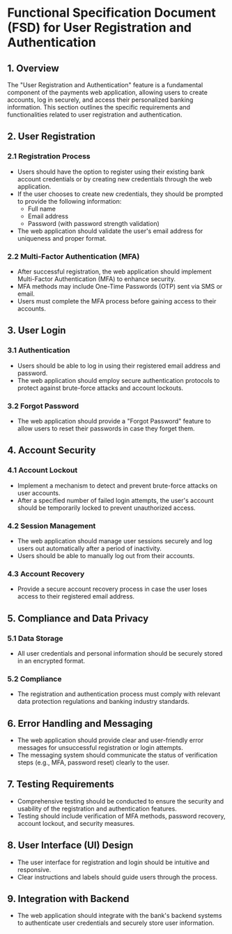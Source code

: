 # Functional Specification Document (FSD) for User Registration and Authentication

## 1. Overview

The "User Registration and Authentication" feature is a fundamental component of the payments web application, allowing users to create accounts, log in securely, and access their personalized banking information. This section outlines the specific requirements and functionalities related to user registration and authentication.

## 2. User Registration

### 2.1 Registration Process

- Users should have the option to register using their existing bank account credentials or by creating new credentials through the web application.
- If the user chooses to create new credentials, they should be prompted to provide the following information:
  - Full name
  - Email address
  - Password (with password strength validation)
- The web application should validate the user's email address for uniqueness and proper format.

### 2.2 Multi-Factor Authentication (MFA)

- After successful registration, the web application should implement Multi-Factor Authentication (MFA) to enhance security.
- MFA methods may include One-Time Passwords (OTP) sent via SMS or email.
- Users must complete the MFA process before gaining access to their accounts.

## 3. User Login

### 3.1 Authentication

- Users should be able to log in using their registered email address and password.
- The web application should employ secure authentication protocols to protect against brute-force attacks and account lockouts.

### 3.2 Forgot Password

- The web application should provide a "Forgot Password" feature to allow users to reset their passwords in case they forget them.

## 4. Account Security

### 4.1 Account Lockout

- Implement a mechanism to detect and prevent brute-force attacks on user accounts.
- After a specified number of failed login attempts, the user's account should be temporarily locked to prevent unauthorized access.

### 4.2 Session Management

- The web application should manage user sessions securely and log users out automatically after a period of inactivity.
- Users should be able to manually log out from their accounts.

### 4.3 Account Recovery

- Provide a secure account recovery process in case the user loses access to their registered email address.

## 5. Compliance and Data Privacy

### 5.1 Data Storage

- All user credentials and personal information should be securely stored in an encrypted format.

### 5.2 Compliance

- The registration and authentication process must comply with relevant data protection regulations and banking industry standards.

## 6. Error Handling and Messaging

- The web application should provide clear and user-friendly error messages for unsuccessful registration or login attempts.
- The messaging system should communicate the status of verification steps (e.g., MFA, password reset) clearly to the user.

## 7. Testing Requirements

- Comprehensive testing should be conducted to ensure the security and usability of the registration and authentication features.
- Testing should include verification of MFA methods, password recovery, account lockout, and security measures.

## 8. User Interface (UI) Design

- The user interface for registration and login should be intuitive and responsive.
- Clear instructions and labels should guide users through the process.

## 9. Integration with Backend

- The web application should integrate with the bank's backend systems to authenticate user credentials and securely store user information.


